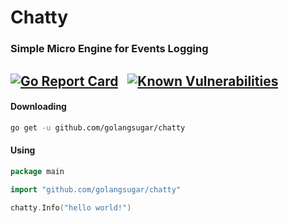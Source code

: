 # Chatty
### Simple Micro Engine for Events Logging
[![Go Report Card](https://goreportcard.com/badge/github.com/golangsugar/chatty)](https://goreportcard.com/report/github.com/golangsugar/chatty) &nbsp;
[![Known Vulnerabilities](https://snyk.io/test/github/golangsugar/chatty/badge.svg)](https://snyk.io/test/github/golangsugar/chatty)
---

#### Downloading
```bash
go get -u github.com/golangsugar/chatty
```

#### Using
```go
package main

import "github.com/golangsugar/chatty"

chatty.Info("hello world!")
```